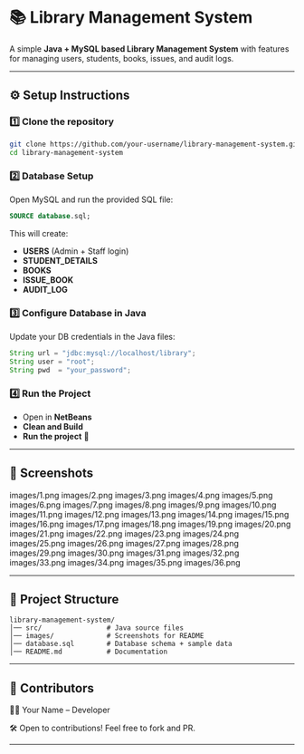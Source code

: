 # 📚 Library Management System

A simple **Java + MySQL based Library Management System** with features for managing users, students, books, issues, and audit logs.

---

## ⚙️ Setup Instructions

### 1️⃣ Clone the repository
```bash
git clone https://github.com/your-username/library-management-system.git
cd library-management-system
```

### 2️⃣ Database Setup
Open MySQL and run the provided SQL file:

```sql
SOURCE database.sql;
```

This will create:
- **USERS** (Admin + Staff login)  
- **STUDENT_DETAILS**  
- **BOOKS**  
- **ISSUE_BOOK**  
- **AUDIT_LOG**  

### 3️⃣ Configure Database in Java
Update your DB credentials in the Java files:

```java
String url = "jdbc:mysql://localhost/library";
String user = "root";
String pwd  = "your_password";
```

### 4️⃣ Run the Project
- Open in **NetBeans**  
- **Clean and Build**  
- **Run the project** 🎉  

---

## 📸 Screenshots

images/1.png
images/2.png
images/3.png
images/4.png
images/5.png
images/6.png
images/7.png
images/8.png
images/9.png
images/10.png
images/11.png
images/12.png
images/13.png
images/14.png
images/15.png
images/16.png
images/17.png
images/18.png
images/19.png
images/20.png
images/21.png
images/22.png
images/23.png
images/24.png
images/25.png
images/26.png
images/27.png
images/28.png
images/29.png
images/30.png
images/31.png
images/32.png
images/33.png
images/34.png
images/35.png
images/36.png

---

## 📂 Project Structure
```plaintext
library-management-system/
│── src/                # Java source files
│── images/             # Screenshots for README
│── database.sql        # Database schema + sample data
│── README.md           # Documentation
```

---

## 🙌 Contributors
👩‍💻 Your Name – Developer  

🛠 Open to contributions! Feel free to fork and PR.  

---

